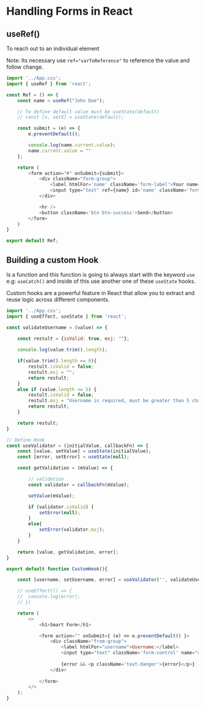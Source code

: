# Handling Forms in React

## useRef()
To reach out to an individual element 

Note: Its necessary use ```ref="varToReference"``` to reference the value and follow change.

```js
import '../App.css';
import { useRef } from 'react';

const Ref = () => {
	const name = useRef("John Doe");

	// To define default value must be useState(default)
	// const [x, setX] = useState(default);

	const submit = (e) => {
		e.preventDefault();

		console.log(name.current.value);
		name.current.value = ""
	};

	return (
		<form action="#" onSubmit={submit}>
			<div className="form-group">
				<label htmlFor='name' className='form-label'>Your name</label>
				<input type="text" ref={name} id='name' className='form-control' />
			</div>

			<hr />
			<button className='btn btn-success'>Send</button>
		</form>
	)
}

export default Ref;
```

## Building a custom Hook

Is a function and this function is going to always start with the keyword ```use``` e.g: ```useCatch()``` and inside of this use another one of these ```useState``` hooks.  

Custom hooks are a powerful feature in React that allow you to extract and reuse logic across different components.

```js
import '../App.css';
import { useEffect, useState } from 'react';

const validateUsername = (value) => {
	
	const restult = {isValid: true, msj: ""};

	console.log(value.trim().length);

	if(value.trim().length == 0){
		restult.isValid = false;
		restult.msj = "";
		return restult; 
	}
	else if (value.length <= 5) {
		restult.isValid = false;
		restult.msj = "Username is required, must be greater than 5 characters.";
		return restult;
	}

	return restult;
}

// Define Hook
const useValidator = (initialValue, callbackFn) => {
	const [value, setValue] = useState(initialValue);
	const [error, setError] = useState(null);

	const getValidation = (mValue) => {

		// validation
		const validator = callbackFn(mValue);

		setValue(mValue);

		if (validator.isValid) {
			setError(null);
		}
		else{
			setError(validator.msj);
		}		
	}

	return [value, getValidation, error];
}

export default function CustomHook(){

	const [username, setUsername, error] = useValidator('', validateUsername);

	// useEffect(() => {
	// 	console.log(error);
	// })

	return (
		<>
			<h1>Smart Form</h1>

			<form action="" onSubmit={ (e) => e.preventDefault() }>
				<div className="from-group">
					<label htmlFor="username">Username:</label>
					<input type="text" className='form-control' name="username" id="username" onInput={(e) => {setUsername(e.target.value);}} />
					
					{error && <p className='text-danger'>{error}</p>}
				</div>
				
			</form>	
		</>
	);
}
```